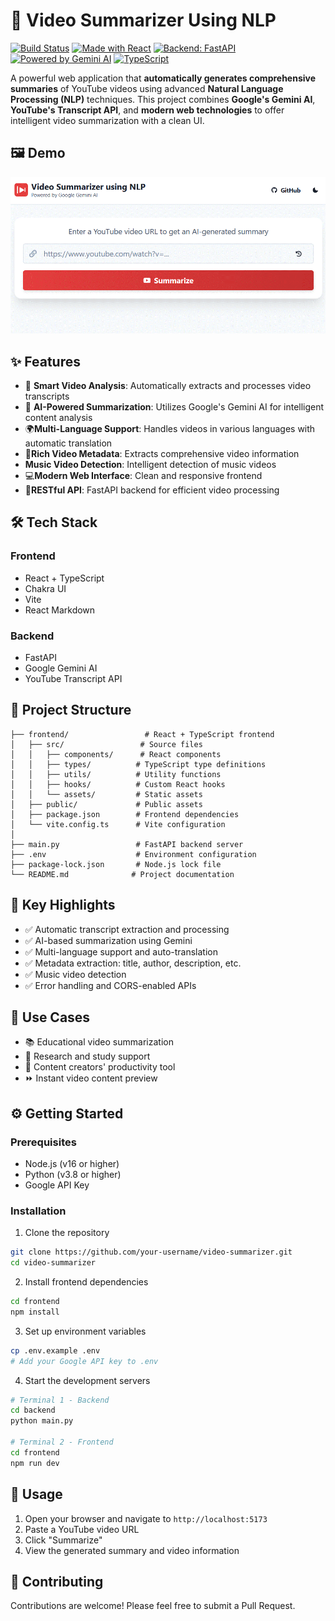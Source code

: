 # 🎥 Video Summarizer Using NLP

[![Build Status](https://img.shields.io/badge/build-passing-brightgreen.svg)](https://github.com/your-username/your-repo/actions)
[![Made with React](https://img.shields.io/badge/Frontend-React-blue)](https://reactjs.org/)
[![Backend: FastAPI](https://img.shields.io/badge/Backend-FastAPI-green)](https://fastapi.tiangolo.com/)
[![Powered by Gemini AI](https://img.shields.io/badge/AI-Gemini-blueviolet)](https://deepmind.google/technologies/gemini/)
[![TypeScript](https://img.shields.io/badge/TypeScript-3178C6?style=flat&logo=typescript&logoColor=white)](https://www.typescriptlang.org/)

A powerful web application that **automatically generates comprehensive summaries** of YouTube videos using advanced **Natural Language Processing (NLP)** techniques. This project combines **Google's Gemini AI**, **YouTube's Transcript API**, and **modern web technologies** to offer intelligent video summarization with a clean UI.

## 🖼️ Demo

![Video Summarizer Demo](demo.gif)

## ✨ Features

- 🎯 **Smart Video Analysis**: Automatically extracts and processes video transcripts
- 🤖 **AI-Powered Summarization**: Utilizes Google's Gemini AI for intelligent content analysis
- 🌍**Multi-Language Support**: Handles videos in various languages with automatic translation
- 🧠**Rich Video Metadata**: Extracts comprehensive video information
- **Music Video Detection**: Intelligent detection of music videos
- 💻**Modern Web Interface**: Clean and responsive frontend
- 🔗**RESTful API**: FastAPI backend for efficient video processing

## 🛠️ Tech Stack

### Frontend
- React + TypeScript
- Chakra UI
- Vite
- React Markdown

### Backend
- FastAPI
- Google Gemini AI
- YouTube Transcript API

## 📁 Project Structure

```
├── frontend/                 # React + TypeScript frontend
│   ├── src/                 # Source files
│   │   ├── components/      # React components
│   │   ├── types/          # TypeScript type definitions
│   │   ├── utils/          # Utility functions
│   │   ├── hooks/          # Custom React hooks
│   │   └── assets/         # Static assets
│   ├── public/             # Public assets
│   ├── package.json        # Frontend dependencies
│   └── vite.config.ts      # Vite configuration
│
├── main.py                 # FastAPI backend server
├── .env                    # Environment configuration
├── package-lock.json       # Node.js lock file
└── README.md              # Project documentation
```

## 🔑 Key Highlights

- ✅ Automatic transcript extraction and processing  
- ✅ AI-based summarization using Gemini  
- ✅ Multi-language support and auto-translation  
- ✅ Metadata extraction: title, author, description, etc.  
- ✅ Music video detection  
- ✅ Error handling and CORS-enabled APIs  

## 🎯 Use Cases

- 📚 Educational video summarization  
- 🔬 Research and study support  
- 🎥 Content creators' productivity tool   
- ⏩ Instant video content preview  

## ⚙️ Getting Started

### Prerequisites
- Node.js (v16 or higher)
- Python (v3.8 or higher)
- Google API Key

### Installation

1. Clone the repository
```bash
git clone https://github.com/your-username/video-summarizer.git
cd video-summarizer
```

2. Install frontend dependencies
```bash
cd frontend
npm install
```

3. Set up environment variables
```bash
cp .env.example .env
# Add your Google API key to .env
```

4. Start the development servers
```bash
# Terminal 1 - Backend
cd backend
python main.py

# Terminal 2 - Frontend
cd frontend
npm run dev
```

## 📝 Usage

1. Open your browser and navigate to `http://localhost:5173`
2. Paste a YouTube video URL
3. Click "Summarize"
4. View the generated summary and video information

## 🤝 Contributing

Contributions are welcome! Please feel free to submit a Pull Request.

